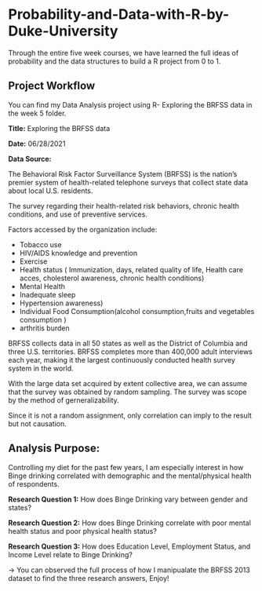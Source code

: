 # Probability-and-Data-with-R-by-Duke-University
 
Through the entire five week courses, we have learned the full ideas of probability and the data structures to build a R project from 0 to 1. 

## Project Workflow

You can find my Data Analysis project using R- Exploring the BRFSS data in the week 5 folder.

**Title:** Exploring the BRFSS data

**Date:** 06/28/2021

**Data Source:**

The Behavioral Risk Factor Surveillance System (BRFSS) is the nation’s premier system of health-related telephone surveys that collect state data about local U.S. residents.

The survey regarding their health-related risk behaviors, chronic health conditions, and use of preventive services.

Factors accessed by the organization include: 

- Tobacco use 
- HIV/AIDS knowledge and prevention 
- Exercise 
- Health status ( Immunization, days, related quality of life, Health care acces, cholesterol awareness, chronic health conditions) 
- Mental Health 
- Inadequate sleep 
- Hypertension awareness) 
- Individual Food Consumption(alcohol consumption,fruits and vegetables consumption ) 
- arthritis burden

BRFSS collects data in all 50 states as well as the District of Columbia and three U.S. territories. BRFSS completes more than 400,000 adult interviews each year, making it the largest continuously conducted health survey system in the world.

With the large data set acquired by extent collective area, we can assume that the survey was obtained by random sampling. The survey was scope by the method of gerneralizability.

Since it is not a random assignment, only correlation can imply to the result but not causation.

## Analysis Purpose:

Controlling my diet for the past few years, I am especially interest in how Binge drinking correlated with demographic and the mental/physical health of respondents.

**Research Question 1:** How does Binge Drinking vary between gender and states?

**Research Question 2:** How does Binge Drinking correlate with poor mental health status and poor physical health status?

**Research Question 3:** How does Education Level, Employment Status, and Income Level relate to Binge Drinking?


-> You can observed the full process of how I manipualate the BRFSS 2013 dataset to find the three research answers, Enjoy!
